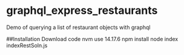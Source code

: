 # graphql_express_restaurants
Demo of querying a list of restaurant objects with graphql

##Installation
Download code
nvm use 14.17.6
npm install
node index indexRestSoln.js
